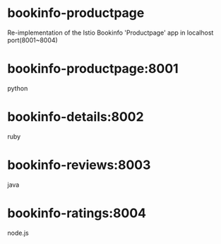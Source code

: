 # bookinfo-productpage
Re-implementation of the Istio Bookinfo 'Productpage' app in localhost port(8001~8004)

# bookinfo-productpage:8001
python

# bookinfo-details:8002
ruby

# bookinfo-reviews:8003
java

# bookinfo-ratings:8004
node.js


